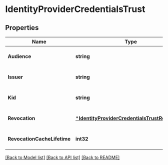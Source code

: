 # IdentityProviderCredentialsTrust

## Properties
Name | Type | Description | Notes
------------ | ------------- | ------------- | -------------
**Audience** | **string** |  | [optional] [default to null]
**Issuer** | **string** |  | [optional] [default to null]
**Kid** | **string** |  | [optional] [default to null]
**Revocation** | [***IdentityProviderCredentialsTrustRevocation**](IdentityProviderCredentialsTrustRevocation.md) |  | [optional] [default to null]
**RevocationCacheLifetime** | **int32** |  | [optional] [default to null]

[[Back to Model list]](../README.md#documentation-for-models) [[Back to API list]](../README.md#documentation-for-api-endpoints) [[Back to README]](../README.md)


